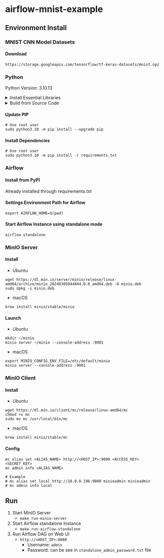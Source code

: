 # airflow-mnist-example

## Environment Install

### MNIST CNN Model Datasets

#### Download

```shell
https://storage.googleapis.com/tensorflow/tf-keras-datasets/mnist.npz
```

### Python

Python Version: 3.10.13

<details>

<summary>Install Essential Libraries</summary>

```shell
# OpenSSL (use general user)
# Solved Error: Python require OpenSSL 1.1.1 or newer
wget https://www.openssl.org/source/openssl-1.1.1w.tar.gz
tar -xvf openssl-1.1.1w.tar.gz
cd openssl-1.1.1w
./config
sudo make
sudo make install
```

```shell
# Solved ImportError: No module named '_ctypes' 
sudo apt-get install libffi-dev
```

```shell
# Solved ImportError: No module named '_sqlite3'
sudo apt-get install sqlite3
```

```shell
# Solved AttributeError: module 'lib' has no attribute 'X509_V_FLAG_CB_ISSUER_CHECK'
# Reference: https://0xzx.com/zh-tw/2023020303323135609.html
sudo apt remove python3-pip 
wget https://bootstrap.pypa.io/get-pip.py
sudo python3 get-pip.py
# Kill Terminal or Reboot
pip install pyopenssl --upgrade
```

</details>

<details>

<summary>Build from Source Code</summary>

```shell
sudo apt-get update
wget https://www.python.org/ftp/python/3.10.13/Python-3.10.13.tgz
tar -xvf Python-3.10.13.tgz
cd Python-3.10.13
sudo apt-get install sqlite3 libffi-dev
./configure --enable-optimizations --enable-loadable-sqlite-extensions
sudo make
sudo make install
python3.10 --version
```

#### Test sqlite3

see "import sqlite3 success" message if sqlite3 is installed successfully.

```shell
python3.10
>> import sqlite3
>> print("import sqlite3 success")
```

#### Test openssl

see "import ssl success" message if ssl is installed successfully.

```shell
python3.10
>> import ssl
>> print("import ssl success")
```

#### Test ctypes

see "import ctypes success" message if ctypes is installed successfully.

```shell
python3.10
>> import ctypes
>> print("import ctypes success")
```

</details>

#### Update PIP

```shell
# Use root user
sudo python3.10 -m pip install --upgrade pip
```

#### Install Dependencies

```shell
# Use root user
sudo python3.10 -m pip install -r requirements.txt
```

### Airflow

#### Install from PyPI

Already installed through requirements.txt

#### Settings Environment Path for Airflow

```shell
export AIRFLOW_HOME=$(pwd)
```

#### Start Airflow Instance using standalone mode

```shell
airflow standalone
```

### MinIO Server

#### Install

* Ubuntu

```shell
wget https://dl.min.io/server/minio/release/linux-amd64/archive/minio_20240305044844.0.0_amd64.deb -O minio.deb
sudo dpkg -i minio.deb
```

* macOS

```shell
brew install minio/stable/minio
```

#### Launch

* Ubuntu

```shell
mkdir ~/minio
minio server ~/minio --console-address :9001
```

* macOS

```shell
export MINIO_CONFIG_ENV_FILE=/etc/default/minio
minio server --console-address :9001
```

### MinIO Client

#### Install

* Ubuntu

```shell
wget https://dl.min.io/client/mc/release/linux-amd64/mc
chmod +x mc
sudo mv mc /usr/local/bin/mc
```

* macOS

```shell
brew install minio/stable/mc
```

#### Config

```shell
mc alias set <ALIAS_NAME> http://<HOST_IP>:9000 <ACCESS_KEY> <SECRET_KEY> 
mc admin info <ALIAS_NAME>

# Example
# mc alias set local http://10.0.0.196:9000 minioadmin minioadmin
# mc admin info local
```

## Run

1. Start MinIO Server
   * `make run-minio-server`
2. Start Airflow standalone Instance
    * `make run-airflow-standalone`
3. Run Airflow DAG on Web UI
   * `http://<HOST_IP>:8080`
      * Username: `admin`
      * Password: can be see in `standalone_admin_password.txt` file
